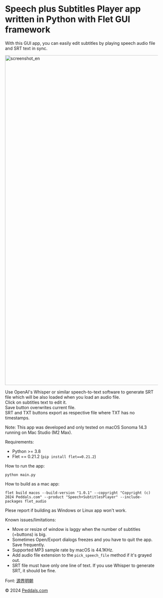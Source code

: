 # Speech plus Subtitles Player app written in Python with Flet GUI framework

With this GUI app, you can easily edit subtitles by playing speech audio file and SRT text in sync.

<img width="1084" alt="screenshot_en" src="https://github.com/tokyohandsome/Speech-plus-Subtitles-Player/assets/34906599/755220b2-d7d7-4f95-bafa-b5a5ceb1b500">

Use OpenAI's Whisper or similar speech-to-text software to generate SRT file which will be also loaded when you load an audio file.  
Click on subtitles text to edit it.  
Save button overwrites current file.  
SRT and TXT buttons export as respective file where TXT has no timestamps.

Note: This app was developed and only tested on macOS Sonoma 14.3 running on Mac Studio (M2 Max).

Requirements:
- Python >= 3.8
- Flet == 0.21.2 (`pip install flet==0.21.2`)

How to run the app:
```
python main.py
```

How to build as a mac app:
```
flet build macos --build-version "1.0.1" --copyright "Copyright (c) 2024 Peddals.com" --product "Speech+SubtitlesPlayer" --include-packages flet_audio
```
Plese report if building as Windows or Linux app won't work.


Known issues/limitations:
- Move or resize of window is laggy when the number of subtitles (=buttons) is big.
- Sometimes Open/Export dialogs freezes and you have to quit the app. Save frequently.
- Supported MP3 sample rate by macOS is 44.1KHz.
- Add audio file extension to the `pick_speech_file` method if it's grayed out.
- SRT file must have only one line of text. If you use Whisper to generate SRT, it should be fine.

Font: [源界明朝](https://flopdesign.com/blog/font/5146/)

© 2024 [Peddals.com](https://blog.peddals.com/)

